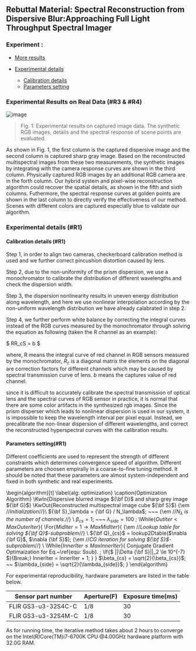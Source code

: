 ## Rebuttal Material: Spectral Reconstruction from Dispersive Blur:Approaching Full Light Throughput Spectral Imager

### Experiment :

* [More results](#res)
* [Experimental details](#para)
   
    * [Calibration details](#calib)
    * [Parameters setting](#parameters)


### <span id="res">Experimental Results on Real Data (#R3 & #R4)</span>

![image](https://github.com/fjdksfj/fjdksfj.github.io/blob/master/more_res.png)

> Fig. 1: Experimental results on captured image data. The synthetic RGB images, details and the spectral response of scene points are evaluated.

As shown in Fig. 1, the first column is the  captured dispersive image and the second column is captured sharp gray image. Based on the reconstructed multispectral images from these two measurements, the synthetic images by integrating with the camera response curves are shown in the third column. Physically captured RGB images by an additional RGB camera are in the forth column. Our hybrid system and pixel-wise reconstruction algorithm could recover the spatial details, as shown in the fifth and sixth columns. Futhermore, the spectral response curves  at golden points are shown in the last column to directly verify the effectiveness of our method. 
Scenes with different colors are captured especially blue to validate our algorithm.

### <span id="para">Experimental details (#R1)</span>
#### <span id="calib">Calibration details (#R1)</span>

Step 1, in order to align two cameras, checkerboard calibration method is used and we further correct pincushion distortion caused by lens. 

Step 2, due to the non-uniformity of the prism dispersion, we use a monochromator to calibrate the distribution of different wavelengths and check the dispersion width.

Step 3, the dispersion nonlinearity results in uneven energy distribution along wavelength, and here we use nonlinear interpolation according by the non-uniform wavelength distribution we have already calabrated in step 2.

Step 4, we further perform white balance by correcting the integral curves instead of the RGB curves measured by the monochromator through solving the equation as following (taken the R channel as an example):

$ RR_cS = b $

where, R means the integral curve of red channel in RGB sensors measured by the monochromator, $R_c$ is a diagonal matrix the elements on the diagonal are correction factors for different channels which may be caused by spectral transmission curve of lens. $b$ means the captures value of red channel. 

since it is difficult to accurately calibrate the spectral transmission of optical lens and the spectral curves of RGB sensor in practice, it is normal that there are some color artifacts in the synthesized rgb images.
Since the prism disperser which leads to nonlinear dispersion is used in our system, it is impossible to keep the wavelength interval
per pixel equal. Instead, we precalibrate the non-linear dispersion of different wavelengths, and correct the reconstructed hyperspectral curves with the calibration results.  

#### <span id="parameters">Parameters setting(#R1)</span>

Different coefficients are used to represent the strength of different constraints which determines convergence speed of algorithm.
Different parameters are choosen empirally in a coarse-to-fine tuning method.
It should be noted that these parameters are almost system-independent and fixed in both synthetic and real experiments. 


\begin{algorithm}[t]
  \label{alg: optimization}
  \caption{Optimization Algorithm}
  \KwIn{Dispersive blurred image ${\bf D}$ and sharp grey image ${\bf G}$}
  \KwOut{Reconstructed multispectral image cube ${\bf S}$}
  {\em //*Initialization*//}\\
  ${\bf S}_\lambda = {\bf G} / N_\lambda$; ~~~ {\em //*$N_\lambda$ is the number of channels.*//} \\
  $\beta_{cs} = 1$; ~~~ $\lambda_{side} = 100$ \;
  \While{$OutIter < MaxOuterIter$}{
    \For{$MidIter = 1 \to MaxMidIter$}{
      {\em //*Lookup table for solving ${\bf Q}$-subproblem*//} \\
      ${\bf Q}_{cs}$ = lookup2Dtable($\nabla {\bf G}$, $\nabla {\bf S}$)\;
      {\em //*CG iteration for solving ${\bf S}$-subproblem*//} \\
      \While{$InnerIter \le MaxInnerIter$}{
        Conjugate Gradient Optimaization for Eq.~\ref{equ: Ssub}. \;
        \If{$ ||\Delta {\bf S}||_2 \le 10^{-7} $}{Break\;}
        InnerIter = InnerIter + 1\;
      }
    }
    $\beta_{cs} = \sqrt{2}{\beta_{cs}}$; ~~ $\lambda_{side} = \sqrt{2}{\lambda_{side}}$\;
  }
\end{algorithm}


For experimental reproducibility, hardware parameters are listed in the table below.

|  Sensor part number    | Aperture(F) |Exposure time(ms)|
| -------------------    | -------| ------------|
| FLIR GS3-u3-32S4C-C    |    1/8 | 30        |
| FLIR GS3-u3-32S4M-C    |    1/8 | 30        |


As for running time, the iterative method takes about 2 hours to converge on the Intel(R)Core(TM)i7-6700K CPU @4.00GHz hardware platform with 32.0G RAM.
